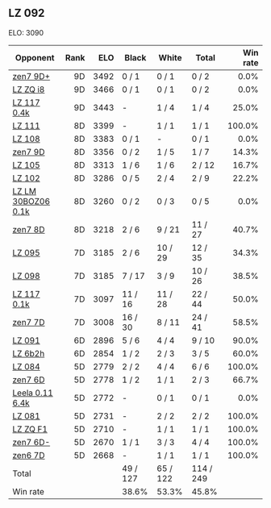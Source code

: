 ## LZ 092 ##

ELO: 3090

Opponent | Rank | ELO | Black | White | Total | Win rate
---------|-----:|----:|-------|-------|-------|-------:
[zen7 9D+](zen7%209D+.md) | 9D | 3492 | 0 / 1 | 0 / 1 | 0 / 2 | 0.0%
[LZ ZQ i8](LZ%20ZQ%20i8.md) | 9D | 3466 | 0 / 1 | 0 / 1 | 0 / 2 | 0.0%
[LZ 117 0.4k](LZ%20117%200.4k.md) | 9D | 3443 | - | 1 / 4 | 1 / 4 | 25.0%
[LZ 111](LZ%20111.md) | 8D | 3399 | - | 1 / 1 | 1 / 1 | 100.0%
[LZ 108](LZ%20108.md) | 8D | 3383 | 0 / 1 | - | 0 / 1 | 0.0%
[zen7 9D](zen7%209D.md) | 8D | 3356 | 0 / 2 | 1 / 5 | 1 / 7 | 14.3%
[LZ 105](LZ%20105.md) | 8D | 3313 | 1 / 6 | 1 / 6 | 2 / 12 | 16.7%
[LZ 102](LZ%20102.md) | 8D | 3286 | 0 / 5 | 2 / 4 | 2 / 9 | 22.2%
[LZ LM 30BOZ06 0.1k](LZ%20LM%2030BOZ06%200.1k.md) | 8D | 3260 | 0 / 2 | 0 / 3 | 0 / 5 | 0.0%
[zen7 8D](zen7%208D.md) | 8D | 3218 | 2 / 6 | 9 / 21 | 11 / 27 | 40.7%
[LZ 095](LZ%20095.md) | 7D | 3185 | 2 / 6 | 10 / 29 | 12 / 35 | 34.3%
[LZ 098](LZ%20098.md) | 7D | 3185 | 7 / 17 | 3 / 9 | 10 / 26 | 38.5%
[LZ 117 0.1k](LZ%20117%200.1k.md) | 7D | 3097 | 11 / 16 | 11 / 28 | 22 / 44 | 50.0%
[zen7 7D](zen7%207D.md) | 7D | 3008 | 16 / 30 | 8 / 11 | 24 / 41 | 58.5%
[LZ 091](LZ%20091.md) | 6D | 2896 | 5 / 6 | 4 / 4 | 9 / 10 | 90.0%
[LZ 6b2h](LZ%206b2h.md) | 6D | 2854 | 1 / 2 | 2 / 3 | 3 / 5 | 60.0%
[LZ 084](LZ%20084.md) | 5D | 2779 | 2 / 2 | 4 / 4 | 6 / 6 | 100.0%
[zen7 6D](zen7%206D.md) | 5D | 2778 | 1 / 2 | 1 / 1 | 2 / 3 | 66.7%
[Leela 0.11 6.4k](Leela%200.11%206.4k.md) | 5D | 2772 | - | 0 / 1 | 0 / 1 | 0.0%
[LZ 081](LZ%20081.md) | 5D | 2731 | - | 2 / 2 | 2 / 2 | 100.0%
[LZ ZQ F1](LZ%20ZQ%20F1.md) | 5D | 2710 | - | 1 / 1 | 1 / 1 | 100.0%
[zen7 6D-](zen7%206D-.md) | 5D | 2670 | 1 / 1 | 3 / 3 | 4 / 4 | 100.0%
[zen6 7D](zen6%207D.md) | 5D | 2668 | - | 1 / 1 | 1 / 1 | 100.0%
Total | | | 49 / 127 | 65 / 122 | 114 / 249 | 
Win rate| | | 38.6% | 53.3% | 45.8% | 
